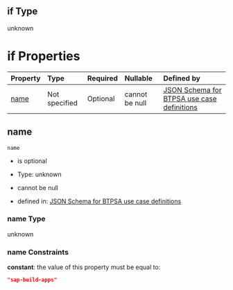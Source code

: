 ## if Type

unknown

# if Properties

| Property      | Type          | Required | Nullable       | Defined by                                                                                                                                                                                                        |
| :------------ | :------------ | :------- | :------------- | :---------------------------------------------------------------------------------------------------------------------------------------------------------------------------------------------------------------- |
| [name](#name) | Not specified | Optional | cannot be null | [JSON Schema for BTPSA use case definitions](btpsa-usecase-properties-services-items-allof-2-then-allof-43-if-properties-name.md "undefined#/properties/services/items/allOf/2/then/allOf/43/if/properties/name") |

## name



`name`

*   is optional

*   Type: unknown

*   cannot be null

*   defined in: [JSON Schema for BTPSA use case definitions](btpsa-usecase-properties-services-items-allof-2-then-allof-43-if-properties-name.md "undefined#/properties/services/items/allOf/2/then/allOf/43/if/properties/name")

### name Type

unknown

### name Constraints

**constant**: the value of this property must be equal to:

```json
"sap-build-apps"
```
